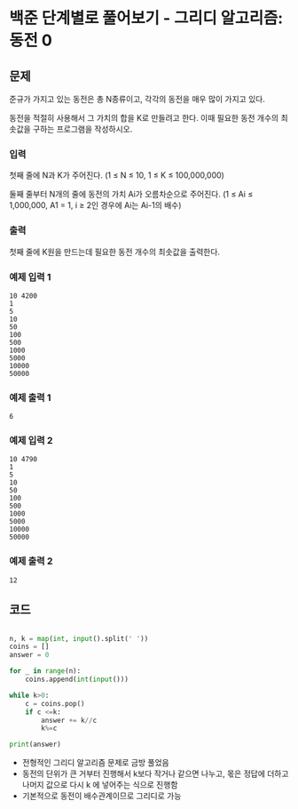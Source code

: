 # 백준 단계별로 풀어보기 - 그리디 알고리즘: 동전 0 
## 문제
준규가 가지고 있는 동전은 총 N종류이고, 각각의 동전을 매우 많이 가지고 있다.

동전을 적절히 사용해서 그 가치의 합을 K로 만들려고 한다. 이때 필요한 동전 개수의 최솟값을 구하는 프로그램을 작성하시오.

### 입력
첫째 줄에 N과 K가 주어진다. (1 ≤ N ≤ 10, 1 ≤ K ≤ 100,000,000)

둘째 줄부터 N개의 줄에 동전의 가치 Ai가 오름차순으로 주어진다. (1 ≤ Ai ≤ 1,000,000, A1 = 1, i ≥ 2인 경우에 Ai는 Ai-1의 배수)

### 출력
첫째 줄에 K원을 만드는데 필요한 동전 개수의 최솟값을 출력한다.

### 예제 입력 1 
```
10 4200
1
5
10
50
100
500
1000
5000
10000
50000
```

### 예제 출력 1 
```
6
```

### 예제 입력 2 
```
10 4790
1
5
10
50
100
500
1000
5000
10000
50000
```

### 예제 출력 2 
```
12
```


## 코드

```python

n, k = map(int, input().split(' '))
coins = []
answer = 0

for _ in range(n):
    coins.append(int(input()))

while k>0:
    c = coins.pop()
    if c <=k:
        answer += k//c
        k%=c

print(answer)

```

- 전형적인 그리디 알고리즘 문제로 금방 풀었음
- 동전의 단위가 큰 거부터 진행해서 k보다 작거나 같으면 나누고, 몫은 정답에 더하고 나머지 값으로 다시 k 에 넣어주는 식으로 진행함
- 기본적으로 동전이 배수관계이므로 그리디로 가능
